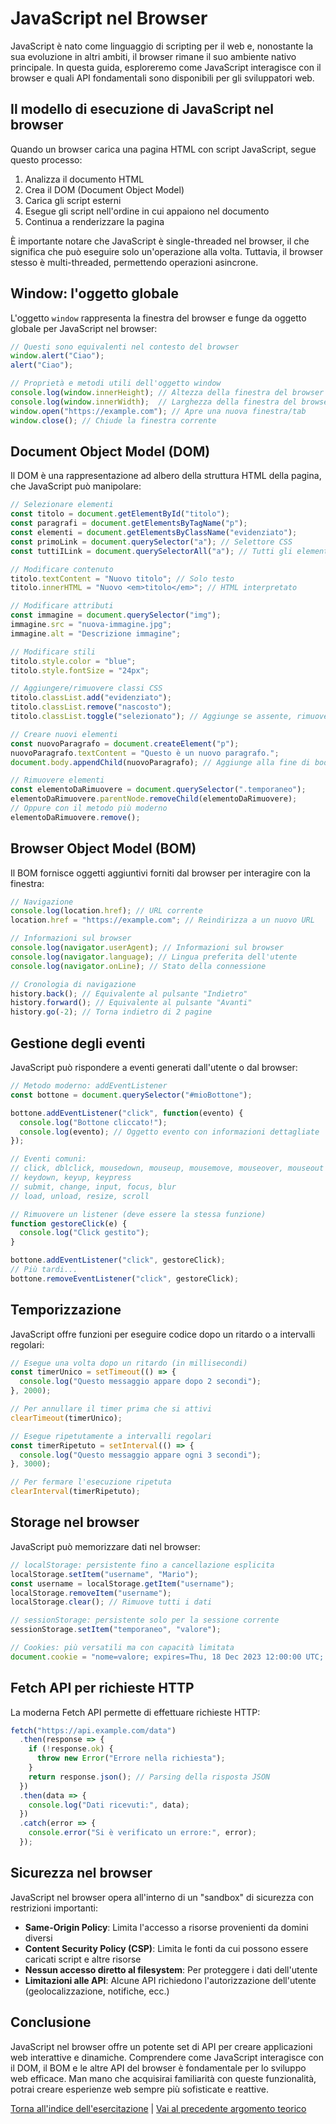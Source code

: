 # JavaScript nel Browser

JavaScript è nato come linguaggio di scripting per il web e, nonostante la sua evoluzione in altri ambiti, il browser rimane il suo ambiente nativo principale. In questa guida, esploreremo come JavaScript interagisce con il browser e quali API fondamentali sono disponibili per gli sviluppatori web.

## Il modello di esecuzione di JavaScript nel browser

Quando un browser carica una pagina HTML con script JavaScript, segue questo processo:

1. Analizza il documento HTML
2. Crea il DOM (Document Object Model)
3. Carica gli script esterni
4. Esegue gli script nell'ordine in cui appaiono nel documento
5. Continua a renderizzare la pagina

È importante notare che JavaScript è single-threaded nel browser, il che significa che può eseguire solo un'operazione alla volta. Tuttavia, il browser stesso è multi-threaded, permettendo operazioni asincrone.

## Window: l'oggetto globale

L'oggetto `window` rappresenta la finestra del browser e funge da oggetto globale per JavaScript nel browser:

```javascript
// Questi sono equivalenti nel contesto del browser
window.alert("Ciao");
alert("Ciao");

// Proprietà e metodi utili dell'oggetto window
console.log(window.innerHeight); // Altezza della finestra del browser
console.log(window.innerWidth);  // Larghezza della finestra del browser
window.open("https://example.com"); // Apre una nuova finestra/tab
window.close(); // Chiude la finestra corrente
```

## Document Object Model (DOM)

Il DOM è una rappresentazione ad albero della struttura HTML della pagina, che JavaScript può manipolare:

```javascript
// Selezionare elementi
const titolo = document.getElementById("titolo");
const paragrafi = document.getElementsByTagName("p");
const elementi = document.getElementsByClassName("evidenziato");
const primoLink = document.querySelector("a"); // Selettore CSS
const tuttiILink = document.querySelectorAll("a"); // Tutti gli elementi che corrispondono

// Modificare contenuto
titolo.textContent = "Nuovo titolo"; // Solo testo
titolo.innerHTML = "Nuovo <em>titolo</em>"; // HTML interpretato

// Modificare attributi
const immagine = document.querySelector("img");
immagine.src = "nuova-immagine.jpg";
immagine.alt = "Descrizione immagine";

// Modificare stili
titolo.style.color = "blue";
titolo.style.fontSize = "24px";

// Aggiungere/rimuovere classi CSS
titolo.classList.add("evidenziato");
titolo.classList.remove("nascosto");
titolo.classList.toggle("selezionato"); // Aggiunge se assente, rimuove se presente

// Creare nuovi elementi
const nuovoParagrafo = document.createElement("p");
nuovoParagrafo.textContent = "Questo è un nuovo paragrafo.";
document.body.appendChild(nuovoParagrafo); // Aggiunge alla fine di body

// Rimuovere elementi
const elementoDaRimuovere = document.querySelector(".temporaneo");
elementoDaRimuovere.parentNode.removeChild(elementoDaRimuovere);
// Oppure con il metodo più moderno
elementoDaRimuovere.remove();
```

## Browser Object Model (BOM)

Il BOM fornisce oggetti aggiuntivi forniti dal browser per interagire con la finestra:

```javascript
// Navigazione
console.log(location.href); // URL corrente
location.href = "https://example.com"; // Reindirizza a un nuovo URL

// Informazioni sul browser
console.log(navigator.userAgent); // Informazioni sul browser
console.log(navigator.language); // Lingua preferita dell'utente
console.log(navigator.onLine); // Stato della connessione

// Cronologia di navigazione
history.back(); // Equivalente al pulsante "Indietro"
history.forward(); // Equivalente al pulsante "Avanti"
history.go(-2); // Torna indietro di 2 pagine
```

## Gestione degli eventi

JavaScript può rispondere a eventi generati dall'utente o dal browser:

```javascript
// Metodo moderno: addEventListener
const bottone = document.querySelector("#mioBottone");

bottone.addEventListener("click", function(evento) {
  console.log("Bottone cliccato!");
  console.log(evento); // Oggetto evento con informazioni dettagliate
});

// Eventi comuni:
// click, dblclick, mousedown, mouseup, mousemove, mouseover, mouseout
// keydown, keyup, keypress
// submit, change, input, focus, blur
// load, unload, resize, scroll

// Rimuovere un listener (deve essere la stessa funzione)
function gestoreClick(e) {
  console.log("Click gestito");
}

bottone.addEventListener("click", gestoreClick);
// Più tardi...
bottone.removeEventListener("click", gestoreClick);
```

## Temporizzazione

JavaScript offre funzioni per eseguire codice dopo un ritardo o a intervalli regolari:

```javascript
// Esegue una volta dopo un ritardo (in millisecondi)
const timerUnico = setTimeout(() => {
  console.log("Questo messaggio appare dopo 2 secondi");
}, 2000);

// Per annullare il timer prima che si attivi
clearTimeout(timerUnico);

// Esegue ripetutamente a intervalli regolari
const timerRipetuto = setInterval(() => {
  console.log("Questo messaggio appare ogni 3 secondi");
}, 3000);

// Per fermare l'esecuzione ripetuta
clearInterval(timerRipetuto);
```

## Storage nel browser

JavaScript può memorizzare dati nel browser:

```javascript
// localStorage: persistente fino a cancellazione esplicita
localStorage.setItem("username", "Mario");
const username = localStorage.getItem("username");
localStorage.removeItem("username");
localStorage.clear(); // Rimuove tutti i dati

// sessionStorage: persistente solo per la sessione corrente
sessionStorage.setItem("temporaneo", "valore");

// Cookies: più versatili ma con capacità limitata
document.cookie = "nome=valore; expires=Thu, 18 Dec 2023 12:00:00 UTC; path=/";
```

## Fetch API per richieste HTTP

La moderna Fetch API permette di effettuare richieste HTTP:

```javascript
fetch("https://api.example.com/data")
  .then(response => {
    if (!response.ok) {
      throw new Error("Errore nella richiesta");
    }
    return response.json(); // Parsing della risposta JSON
  })
  .then(data => {
    console.log("Dati ricevuti:", data);
  })
  .catch(error => {
    console.error("Si è verificato un errore:", error);
  });
```

## Sicurezza nel browser

JavaScript nel browser opera all'interno di un "sandbox" di sicurezza con restrizioni importanti:

- **Same-Origin Policy**: Limita l'accesso a risorse provenienti da domini diversi
- **Content Security Policy (CSP)**: Limita le fonti da cui possono essere caricati script e altre risorse
- **Nessun accesso diretto al filesystem**: Per proteggere i dati dell'utente
- **Limitazioni alle API**: Alcune API richiedono l'autorizzazione dell'utente (geolocalizzazione, notifiche, ecc.)

## Conclusione

JavaScript nel browser offre un potente set di API per creare applicazioni web interattive e dinamiche. Comprendere come JavaScript interagisce con il DOM, il BOM e le altre API del browser è fondamentale per lo sviluppo web efficace. Man mano che acquisirai familiarità con queste funzionalità, potrai creare esperienze web sempre più sofisticate e reattive.

[Torna all'indice dell'esercitazione](../README.md) | [Vai al precedente argomento teorico](./04_Strumenti_Debugging.md)